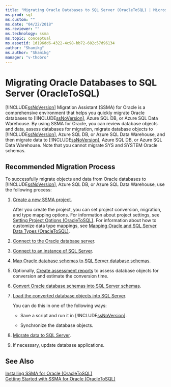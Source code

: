 ```yaml
---
title: "Migrating Oracle Databases to SQL Server (OracleToSQL) | Microsoft Docs"
ms.prod: sql
ms.custom: ""
ms.date: "04/22/2018"
ms.reviewer: ""
ms.technology: ssma
ms.topic: conceptual
ms.assetid: 1d196dd6-4322-4c98-bb72-602c57d96134
author: "Shamikg"
ms.author: "Shamikg"
manager: "v-thobro"
---
```

# Migrating Oracle Databases to SQL Server (OracleToSQL)
[!INCLUDE[ssNoVersion](../../includes/ssnoversion-md.md)] Migration Assistant (SSMA) for Oracle is a comprehensive environment that helps you quickly migrate Oracle databases to [!INCLUDE[ssNoVersion](../../includes/ssnoversion-md.md)], Azure SQL DB, or Azure SQL Data Warehouse. By using SSMA for Oracle, you can review database objects and data, assess databases for migration, migrate database objects to [!INCLUDE[ssNoVersion](../../includes/ssnoversion-md.md)], Azure SQL DB, or Azure SQL Data Warehouse, and then migrate data to [!INCLUDE[ssNoVersion](../../includes/ssnoversion-md.md)], Azure SQL DB, or Azure SQL Data Warehouse. Note that you cannot migrate SYS and SYSTEM Oracle schemas.
  
## Recommended Migration Process  
To successfully migrate objects and data from Oracle databases to [!INCLUDE[ssNoVersion](../../includes/ssnoversion-md.md)], Azure SQL DB, or Azure SQL Data Warehouse, use the following process:
  
1.  [Create a new SSMA project](working-with-ssma-projects-oracletosql.md).  
  
    After you create the project, you can set project conversion, migration, and type mapping options. For information about project settings, see [Setting Project Options &#40;OracleToSQL&#41;](../../ssma/oracle/setting-project-options-oracletosql.md). For information about how to customize data type mappings, see [Mapping Oracle and SQL Server Data Types &#40;OracleToSQL&#41;](../../ssma/oracle/mapping-oracle-and-sql-server-data-types-oracletosql.md).  
  
2.  [Connect to the Oracle database server](connecting-to-oracle-database-oracletosql.md).  
  
3.  [Connect to an instance of SQL Server](connecting-to-sql-server-oracletosql.md).  
  
4.  [Map Oracle database schemas to SQL Server database schemas](mapping-oracle-schemas-to-sql-server-schemas-oracletosql.md).  
  
5.  Optionally, [Create assessment reports](assessing-oracle-schemas-for-conversion-oracletosql.md) to assess database objects for conversion and estimate the conversion time.  
  
6.  [Convert Oracle database schemas into SQL Server schemas](converting-oracle-schemas-oracletosql.md).  
  
7.  [Load the converted database objects into SQL Server](loading-converted-database-objects-into-sql-server-oracletosql.md).  
  
    You can do this in one of the following ways:  
  
    -   Save a script and run it in [!INCLUDE[ssNoVersion](../../includes/ssnoversion-md.md)].  
  
    -   Synchronize the database objects.  
  
8.  [Migrate data to SQL Server](migrating-oracle-data-into-sql-server-oracletosql.md).  
  
9. If necessary, update database applications.  
  
## See Also  
[Installing SSMA  for Oracle &#40;OracleToSQL&#41;](../../ssma/oracle/installing-ssma-for-oracle-oracletosql.md)  
[Getting Started with SSMA for Oracle &#40;OracleToSQL&#41;](../../ssma/oracle/getting-started-with-ssma-for-oracle-oracletosql.md)  
  
